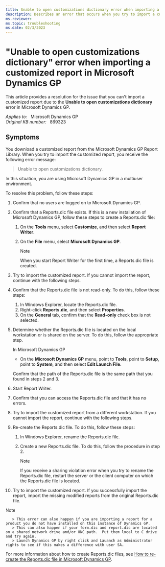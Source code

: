 ```yaml
---
title: Unable to open customizations dictionary error when importing a customized report
description: Describes an error that occurs when you try to import a customized report in Microsoft Dynamics GP.
ms.reviewer: 
ms.topic: troubleshooting
ms.date: 02/3/2023
---
```

# "Unable to open customizations dictionary" error when importing a customized report in Microsoft Dynamics GP

This article provides a resolution for the issue that you can't import a customized report due to the **Unable to open customizations dictionary** error in Microsoft Dynamics GP.

_Applies to:_ &nbsp; Microsoft Dynamics GP  
_Original KB number:_ &nbsp; 869323

## Symptoms

You download a customized report from the Microsoft Dynamics GP Report Library. When you try to import the customized report, you receive the following error message:

> Unable to open customizations dictionary.

In this situation, you are using Microsoft Dynamics GP in a multiuser environment.

To resolve this problem, follow these steps:

1. Confirm that no users are logged on to Microsoft Dynamics GP.
2. Confirm that a Reports.dic file exists. If this is a new installation of Microsoft Dynamics GP, follow these steps to create a Reports.dic file:

   1. On the **Tools** menu, select **Customize**, and then select **Report Writer**.
   2. On the **File** menu, select **Microsoft Dynamics GP**.

       > [!NOTE]
       > When you start Report Writer for the first time, a Reports.dic file is created.

3. Try to import the customized report. If you cannot import the report, continue with the following steps.

4. Confirm that the Reports.dic file is not read-only. To do this, follow these steps:

   1. In Windows Explorer, locate the Reports.dic file.
   2. Right-click **Reports.dic**, and then select **Properties**.
   3. On the **General** tab, confirm that the **Read-only** check box is not selected.

5. Determine whether the Reports.dic file is located on the local workstation or is shared on the server. To do this, follow the appropriate step.

    In Microsoft Dynamics GP

    - On the **Microsoft Dynamics GP** menu, point to **Tools**, point to **Setup**, point to **System**, and then select **Edit Launch File**.

    Confirm that the path of the Reports.dic file is the same path that you found in steps 2 and 3.

6. Start Report Writer.
7. Confirm that you can access the Reports.dic file and that it has no errors.
8. Try to import the customized report from a different workstation. If you cannot import the report, continue with the following steps.
9. Re-create the Reports.dic file. To do this, follow these steps:

   1. In Windows Explorer, rename the Reports.dic file.
   2. Create a new Reports.dic file. To do this, follow the procedure in step 2.

      > [!NOTE]
      > If you receive a sharing violation error when you try to rename the Reports.dic file, restart the server or the client computer on which the Reports.dic file is located.

10. Try to import the customized report. If you successfully import the report, import the missing modified reports from the original Reports.dic file.

 > [!NOTE]
       > This error can also happen if you are importing a report for a product you do not have installed on this instance of Dynamics GP.
       > This can also happen if your form.dic and report.dic are located on a shared network drive and/or UNC path.  Put them local to C drive and try again.
       > Launch Dynamics GP by right click and Lauanch as Administrator rights to see if this makes a difference with user SA.

For more information about how to create Reports.dic files, see [How to re-create the Reports.dic file in Microsoft Dynamics GP](https://support.microsoft.com/topic/how-to-re-create-the-reports-dic-file-in-microsoft-dynamics-gp-8a85339e-92ed-03ed-5ca8-f538a5c502a7).
